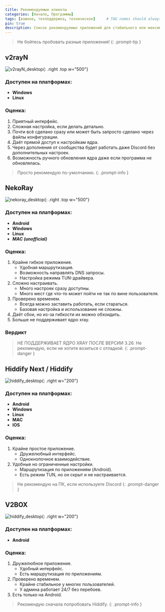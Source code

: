 ```yaml
---
title: Рекомендуемые клиенты
categories: [Начало, Программы]
tags: [важное, техподдержка, техническое]     # TAG names should always be lowercase
pin: true
description: Список рекомендуемых приложений для стабильного или максимально кастомизированного опыта.
---
```


> Не бойтесь пробовать разные приложения!
{: .prompt-tip }

## v2rayN

![v2rayN_desktop](/assets/v2rayN_main.webp){: .right .top w="500"}

### Доступен на платформах:

- __Windows__
- __Linux__

### Оценка:

1. Приятный интерфейс.
2. Сложная настройка, если делать детально.
3. Почти всё сделано сразу или может быть запросто сделано через файлы конфигурации.
4. Даёт прямой доступ к настройкам ядра.
5. Через дополнения от сообщества будет работать даже Discord без дополнительных настроек.
6. Возможность ручного обновления ядра даже если программа не обновлялась.

> Просто рекомендую по-умолчанию.
{: .prompt-info }

## NekoRay

![nekoray_desktop](/assets/nekoray_desktop.webp){: .right .top w="500"}

### Доступен на платформах:

- __Android__
- __Windows__
- __Linux__
- ***MAC (unofficial)***

### Оценка:

1. Крайне гибкое приложение.
    - Удобная маршрутизация.
    - Возможность направлять DNS запросы.
    - Настройка режима TUN-драйвера.
2. Сложно настраивать.
    - Много настроек сразу доступны.
    - Много мест где что-то может пойти не так по вине пользователя.
3. Проверено временем.
    - Всегда можно заставить работать, если стараться.
    - Базовая настройка и использование не сложны.
4. Даёт сбои, но из-за гибкости их можно обхоидить.
5. Больше не поддерживает ядро xray.

### Вердикт

> НЕ ПОДДЕРЖИВАЕТ ЯДРО XRAY ПОСЛЕ ВЕРСИИ 3.26. Не рекомендую, если не хотите возиться с отладкой.
{: .prompt-danger }

## Hiddify Next / Hiddify

![hiddify_desktop](/assets/hiddify_android_main.webp){: .right w="200"}

### Доступен на платформах:

- __Android__
- __Windows__
- __Linux__
- __MAC__
- __IOS__

### Оценка:

1. Крайне простое приложение.
    - Дружелюбный интерфейс.
    - Однокнопочное взаимодействие.
2. Удобные но ограниченные настройки.
    - Маршрутизация по приложениям (Android).
    - Есть режим TUN, но он скрыт и не настраивается.

> Не рекомендую на ПК, если используете Discord
{: .prompt-danger }

## V2BOX

![hiddify_desktop](/assets/v2box_android_subscriptions.webp){: .right w="200"}

### Доступен на платформах:

- __Android__

### Оценка:

1. Дружелюбное приложение.
    - Удобный интерфейс.
    - Есть маршрутизация по приложениям.
2. Проверено временем.
    - Крайне стабильное у многих пользователей.
    - У админа работает 24/7 без перебоев.
3. Есть только на Android.

> Рекомендую сначала попробовать Hiddify.
{: .prompt-info }